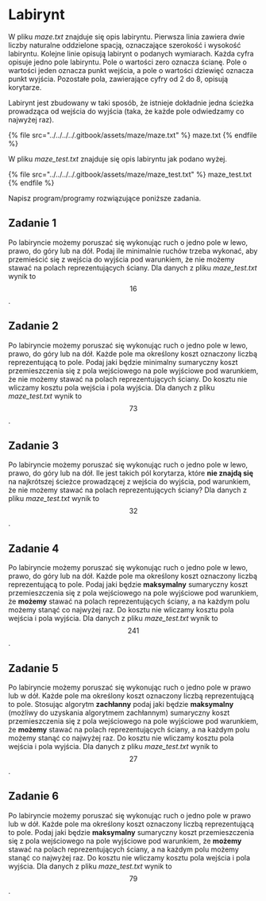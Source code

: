 # Labirynt

W pliku *maze.txt* znajduje się opis labiryntu. Pierwsza linia zawiera dwie liczby naturalne oddzielone spacją, oznaczające szerokość i wysokość labiryntu. Kolejne linie opisują labirynt o podanych wymiarach. Każda cyfra opisuje jedno pole labiryntu. Pole o wartości zero oznacza ścianę. Pole o wartości jeden oznacza punkt wejścia, a pole o wartości dziewięć oznacza punkt wyjścia. Pozostałe pola, zawierające cyfry od 2 do 8, opisują korytarze.

Labirynt jest zbudowany w taki sposób, że istnieje dokładnie jedna ścieżka prowadząca od wejścia do wyjścia (taka, że każde pole odwiedzamy co najwyżej raz).

{% file src="../../../../.gitbook/assets/maze/maze.txt" %}
maze.txt
{% endfile %}

W pliku *maze_test.txt* znajduje się opis labiryntu jak podano wyżej.

{% file src="../../../../.gitbook/assets/maze/maze_test.txt" %}
maze_test.txt
{% endfile %}

Napisz program/programy rozwiązujące poniższe zadania.

## Zadanie 1

Po labiryncie możemy poruszać się wykonując ruch o jedno pole w lewo, prawo, do góry lub na dół. Podaj ile minimalnie ruchów trzeba wykonać, aby przemieścić się z wejścia do wyjścia pod warunkiem, że nie możemy stawać na polach reprezentujących ściany. Dla danych z pliku *maze_test.txt* wynik to $$16$$.

## Zadanie 2

Po labiryncie możemy poruszać się wykonując ruch o jedno pole w lewo, prawo, do góry lub na dół. Każde pole ma określony koszt oznaczony liczbą reprezentującą to pole. Podaj jaki będzie minimalny sumaryczny koszt przemieszczenia się z pola wejściowego na pole wyjściowe pod warunkiem, że nie możemy stawać na polach reprezentujących ściany. Do kosztu nie wliczamy kosztu pola wejścia i pola wyjścia. Dla danych z pliku *maze_test.txt* wynik to $$73$$.

## Zadanie 3

Po labiryncie możemy poruszać się wykonując ruch o jedno pole w lewo, prawo, do góry lub na dół. Ile jest takich pól korytarza, które **nie znajdą się** na najkrótszej ścieżce prowadzącej z wejścia do wyjścia, pod warunkiem, że nie możemy stawać na polach reprezentujących ściany? Dla danych z pliku *maze_test.txt* wynik to $$32$$.

## Zadanie 4

Po labiryncie możemy poruszać się wykonując ruch o jedno pole w lewo, prawo, do góry lub na dół. Każde pole ma określony koszt oznaczony liczbą reprezentującą to pole. Podaj jaki będzie **maksymalny** sumaryczny koszt przemieszczenia się z pola wejściowego na pole wyjściowe pod warunkiem, że **możemy** stawać na polach reprezentujących ściany, a na każdym polu możemy stanąć co najwyżej raz. Do kosztu nie wliczamy kosztu pola wejścia i pola wyjścia. Dla danych z pliku *maze_test.txt* wynik to $$241$$.

## Zadanie 5

Po labiryncie możemy poruszać się wykonując ruch o jedno pole w prawo lub w dół. Każde pole ma określony koszt oznaczony liczbą reprezentującą to pole. Stosując algorytm **zachłanny** podaj jaki będzie **maksymalny** (możliwy do uzyskania algorytmem zachłannym) sumaryczny koszt przemieszczenia się z pola wejściowego na pole wyjściowe pod warunkiem, że **możemy** stawać na polach reprezentujących ściany, a na każdym polu możemy stanąć co najwyżej raz. Do kosztu nie wliczamy kosztu pola wejścia i pola wyjścia. Dla danych z pliku *maze_test.txt* wynik to $$27$$.

## Zadanie 6

Po labiryncie możemy poruszać się wykonując ruch o jedno pole w prawo lub w dół. Każde pole ma określony koszt oznaczony liczbą reprezentującą to pole. Podaj jaki będzie **maksymalny** sumaryczny koszt przemieszczenia się z pola wejściowego na pole wyjściowe pod warunkiem, że **możemy** stawać na polach reprezentujących ściany, a na każdym polu możemy stanąć co najwyżej raz. Do kosztu nie wliczamy kosztu pola wejścia i pola wyjścia. Dla danych z pliku *maze_test.txt* wynik to $$79$$.

